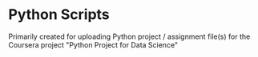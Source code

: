 # Python Scripts

Primarily created for uploading Python project / assignment file(s) for the Coursera project "Python Project for Data Science"
